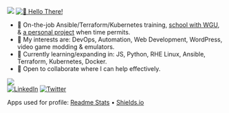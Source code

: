 ![](https://github-readme-stats.vercel.app/api?username=jedington&layout=compact&count_private=true&show_icons=true&hide=issues&hide_title=true&theme=react)
[![👋 Hello There!](https://cdn.discordapp.com/attachments/363603833680560139/878781125395378237/hello-there.gif?raw=true)](https://www.youtube.com/watch?v=rEq1Z0bjdwc)

- 🔭 On-the-job Ansible/Terraform/Kubernetes training, [school with WGU](https://partners.wgu.edu/Pages/BSCC.aspx), & [a personal project](https://github.com/jedington/Canvas-Your-Goals) when time permits.
- :cookie: My interests are: DevOps, Automation, Web Development, WordPress, video game modding & emulators.
- 🌱 Currently learning/expanding in: JS, Python, RHE Linux, Ansible, Terraform, Kubernetes, Docker.
- :sunrise: Open to collaborate where I can help effectively.

![](https://github-readme-stats.vercel.app/api/top-langs/?username=jedington&layout=compact&hide=matlab&langs_count=10&theme=react)
<br/>
[![LinkedIn][linkedin-shield]][linkedin-url]
[![Twitter][twitter-shield]][twitter-url]

[linkedin-shield]: https://img.shields.io/badge/-LinkedIn-black.svg?style=for-the-badge&logo=linkedin&colorB=333
[linkedin-url]: https://www.linkedin.com/in/julian-edington
[twitter-shield]: https://img.shields.io/twitter/follow/ArcanicVoid?style=for-the-badge&logo=twitter&colorB=333
[twitter-url]: https://twitter.com/ArcanicVoid
Apps used for profile: [Readme Stats](https://github-readme-stats.vercel.app) • [Shields.io](https://shields.io)
